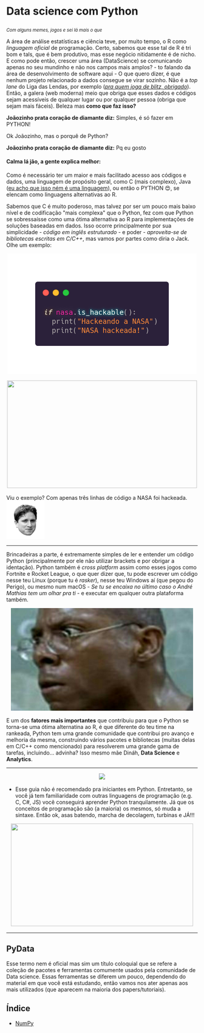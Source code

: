 # Data science com Python
<sub>*Com alguns memes, jogos e sei lá mais o que*</sub>

 
A área de análise estatísticas e ciência teve, por muito tempo, 
o R como _linguagem oficial_ de programação. 
Certo, sabemos que esse tal de R é tri bom e tals, 
que é bem produtivo, mas esse negócio nitidamente é de nicho. 
E como pode então, crescer uma área (DataScience) se comunicando 
apenas no seu mundinho e não nos campos mais amplos? - to 
falando da área de desenvolvimento de software aqui - 
O que quero dizer, é que nenhum projeto relacionado a dados 
consegue se virar sozinho. Não é a _top lane_ do Liga das Lendas,
 por exemplo 
 ([_pra quem joga de blitz, obrigado_](https://www.youtube.com/watch?v=UwHWTlzIzII)). 
 Então, a galera (web moderna) meio que obriga que esses dados e códigos 
 sejam acessíveis de qualquer lugar ou por qualquer pessoa (obriga que sejam mais fáceis). 
 Beleza mas **como que faz isso?**

**Joãozinho prata coração de diamante diz:** Simples, é só fazer em PYTHON!

Ok Joãozinho, mas o porquê de Python?

**Joãozinho prata coração de diamante diz:** Pq eu gosto 


#### Calma lá jão, a gente explica melhor:

Como é necessário ter um maior e mais facilitado acesso aos 
códigos e dados, uma linguagem de propósito geral,
 como C (mais complexo), Java 
 ([eu acho que isso ném é uma linguagem](https://www.youtube.com/watch?v=VfeXuzJRalM)), ou então o PYTHON :heart_eyes:, 
 se elencam como linguagens alternativas ao R.

Sabemos que C é muito poderoso, mas talvez por ser um pouco mais baixo nível e de codificação "mais complexa" que o Python, fez com 
que Python se sobressaísse como uma ótima alternativa ao R para 
implementações de soluções baseadas em dados. Isso ocorre principalmente por sua simplicidade - *código em inglês estruturado* - e poder - 
*aproveita-se de bibliotecas escritas em C/C++*, 
mas vamos por partes como diria o Jack. Olhe um exemplo:

<p align="center">
  <img src="images_gifs/nasa_hack.png" width="500" height="317">
</p>

<p align="center">
  <img src="https://media1.giphy.com/media/3knKct3fGqxhK/giphy.gif?cid=ecf05e47niiq8x4pf8utu58k2yelc4pwimg8krjwq74cau1p&rid=giphy.gif" width="500" height="283">
</p>


Viu o exemplo? Com apenas três linhas de código a NASA foi hackeada. <img src="images_gifs/kappa.png_large" width="100" height="100" >


----- 

Brincadeiras a parte, é extremamente simples de ler e entender um código Python 
(principalmente por ele não utilizar brackets e por obrigar a identação). Python também é 
_cross platform_ assim como esses jogos como Fortnite e Rocket League, o que quer 
dizer que, tu pode escrever um código nesse teu Linux (porque 
tu é *rasker*), nesse teu Windows aí (que pegou do Perigo), ou mesmo num macOS - 
_Se tu se encaixa no último caso o André Mathias tem um olhar pra ti_ - e executar em
qualquer outra plataforma também.

<p align="center">
  <img src="images_gifs/burgues.jpg" width="480" height="270" >
</p> 

E um dos **fatores mais importantes** que contribuiu para que o Python se torna-se uma ótima 
alternatina ao R, é que diferente do teu time na rankeada, 
Python tem uma grande comunidade que contribui pro avanço e 
melhoria da mesma, construindo vários pacotes e bibliotecas (muitas delas em C/C++ como mencionado) 
para resolverem uma grande gama de tarefas, incluindo... advinha?
 Isso mesmo mãe Dináh, **Data Science** e **Analytics**.

------

<p align="center">
  <img src="https://media.giphy.com/media/Ve5vfhwsox2G3bJ44O/giphy.gif" height="100">
</p> 

 - Esse guia não é recomendado pra iniciantes em Python. 
 Entretanto, se você já tem familiaridade com outras linguagens 
 de programação (e.g. C, C#, JS) você conseguirá aprender 
 Python tranquilamente. Já que os conceitos de programação são 
 (a maioria) os mesmos, só muda a sintaxe. Então ok, asas batendo, marcha de decolagem, turbinas e JÁ!!!

<p align="center">
  <img src="https://media2.giphy.com/media/XoW4aVP3LhBaoB7FuJ/giphy.gif?cid=ecf05e47h5c9hetigy5l4ya5crypfzlhtq3uuam78awt00fa&rid=giphy.gif" width="480" height="270" >
</p>

------
## PyData

Esse termo nem é oficial mas sim um título coloquial que se 
refere a coleção de pacotes e ferramentas comumente usados pela 
comunidade de Data science. Essas ferramentas se diferem um 
pouco, dependendo do material em que você está estudando, 
então vamos nos ater apenas aos mais utilizados 
(que aparecem na maioria dos papers/tutoriais). 

## Índice

- [NumPy](https://github.com/gustavocrod/Data-Science/tree/master/Tutorials/numpy.md)
